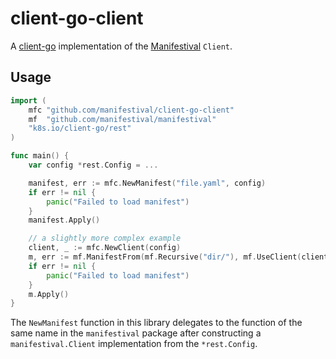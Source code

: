 # client-go-client

A [client-go](https://github.com/kubernetes/client-go) implementation
of the [Manifestival](https://github.com/manifestival/manifestival)
`Client`.

Usage
-----

```go
import (
    mfc "github.com/manifestival/client-go-client"
    mf  "github.com/manifestival/manifestival"
    "k8s.io/client-go/rest"
)

func main() {
    var config *rest.Config = ...

    manifest, err := mfc.NewManifest("file.yaml", config)
    if err != nil {
        panic("Failed to load manifest")
    }
    manifest.Apply()

    // a slightly more complex example
    client, _ := mfc.NewClient(config)
    m, err := mf.ManifestFrom(mf.Recursive("dir/"), mf.UseClient(client))
    if err != nil {
        panic("Failed to load manifest")
    }
    m.Apply()
}
```

The `NewManifest` function in this library delegates to the function
of the same name in the `manifestival` package after constructing a
`manifestival.Client` implementation from the `*rest.Config`.
